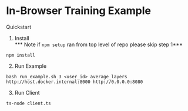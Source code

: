 # In-Browser Training Example

Quickstart

1. Install  
*** Note if `npm setup` ran from top level of repo please skip step 1***
```console
npm install 
```

2. Run Example
```console
bash run_example.sh 3 <user_id> average_layers http://host.docker.internal:8000 http://0.0.0.0:8080
```

3. Run Client
```console
ts-node client.ts
```
